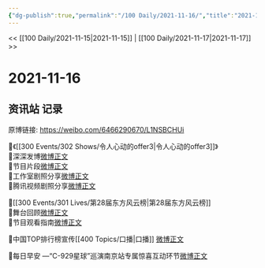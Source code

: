 ```yaml
---
{"dg-publish":true,"permalink":"/100 Daily/2021-11-16/","title":"2021-11-16","created":"2022-12-23T11:21:46.000+08:00","updated":"2023-02-26T00:50:23.000+08:00"}
---
```



<< [[100 Daily/2021-11-15\|2021-11-15]] | [[100 Daily/2021-11-17\|2021-11-17]] >>

# 2021-11-16

## 资讯站 记录

原博链接: https://weibo.com/6466290670/L1NSBCHUi

🌟《[[300 Events/302 Shows/令人心动的offer3\|令人心动的offer3]]》  
💫深深发博[微博正文](https://m.weibo.cn/6466290670/4704258543321138)  
💫节目片段[微博正文](https://m.weibo.cn/6466290670/4704137339471622)  
💫工作室剧照分享[微博正文](https://m.weibo.cn/6466290670/4704247444144157)  
💫腾讯视频剧照分享[微博正文](https://m.weibo.cn/6466290670/4704220891320570)

🌟[[300 Events/301 Lives/第28届东方风云榜\|第28届东方风云榜]]  
💫舞台回顾[微博正文](https://m.weibo.cn/6466290670/4704263794331514)  
💫节目观看指南[微博正文](https://m.weibo.cn/6466290670/4704287277712553)

🌟中国TOP排行榜宣传[[400 Topics/口播\|口播]] [微博正文](https://m.weibo.cn/6466290670/4704253299656464)

🌟每日早安 —“C-929星球”巡演南京站专属惊喜互动环节[微博正文](https://m.weibo.cn/6466290670/4704075739039768)

